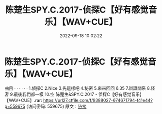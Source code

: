 ﻿---
title: 陈楚生SPY.C.2017-侦探C【好有感觉音乐】【WAV+CUE】
date: 2022-09-18 10:02:22
categories: WAV车载音乐、镜像
tags: 华语中文
---
# 陈楚生SPY.C.2017-侦探C【好有感觉音乐】【WAV+CUE】

曲目 · · · · · ·
1.偵探C
2.Nice
3.先這樣吧
4.秘密
5.來來回回
6.35
7.辯證關系
8.怪客
9.最後我們都一樣
10.空
陈楚生&SPY.C.2017 - 侦探C【好有感觉音乐】【WAV+CUE】.rar: https://url27.ctfile.com/f/9388027-674671794-f41e44?p=559675
(访问密码: 559675)
原文：[链接](https://blog.sina.com.cn/s/blog_1647c7e7601030zh4.html)